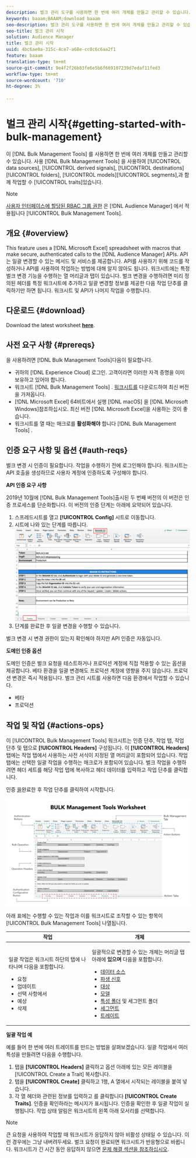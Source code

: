 ```yaml
---
description: 벌크 관리 도구를 사용하면 한 번에 여러 개체를 만들고 관리할 수 있습니다. 벌크 관리 도구를 사용하여 데이터 소스, 파생된 신호, 대상, 폴더, 세그먼트 및 트레이트를 사용할 수 있습니다.
keywords: baaam;BAAAM;download baaam
seo-description: 벌크 관리 도구를 사용하면 한 번에 여러 개체를 만들고 관리할 수 있습니다. 벌크 관리 도구를 사용하여 데이터 소스, 파생된 신호, 대상, 폴더, 세그먼트 및 트레이트를 사용할 수 있습니다.
seo-title: 벌크 관리 시작
solution: Audience Manager
title: 벌크 관리 시작
uuid: 4bc6ae0a-315c-4ce7-a68e-cc0c6c6aa2f1
feature: baaam
translation-type: tm+mt
source-git-commit: 9e4f2f26b83fe6e5b6f669107239d7edaf11fed3
workflow-type: tm+mt
source-wordcount: '710'
ht-degree: 3%

---
```



# 벌크 관리 시작{#getting-started-with-bulk-management}

이 [!DNL Bulk Management Tools] 를 사용하면 한 번에 여러 개체를 만들고 관리할 수 있습니다. 사용 [!DNL Bulk Management Tools] 을 사용하여 [!UICONTROL data sources], [!UICONTROL derived signals], [!UICONTROL destinations][!UICONTROL folders], [!UICONTROL models][!UICONTROL segments],과 함께 작업할 수 [!UICONTROL traits]있습니다.

<!-- 

c_bulk_start.xml

 -->

>[!NOTE]
>
>[사용자 인터페이스에 할당된 RBAC 그룹 권한](../../features/administration/administration-overview.md) 은 [!DNL Audience Manager] 에서 적용됩니다 [!UICONTROL Bulk Management Tools].

## 개요 {#overview}

This feature uses a [!DNL Microsoft Excel] spreadsheet with macros that make secure, authenticated calls to the [!DNL Audience Manager] APIs. API는 일괄 변경할 수 있는 메서드 및 서비스를 제공합니다. API를 사용하기 위해 코드를 작성하거나 API를 사용하여 작업하는 방법에 대해 알지 않아도 됩니다. 워크시트에는 특정 벌크 변경 기능을 수행하는 열 머리글과 탭이 있습니다. 벌크 변경을 수행하려면 미리 정의된 헤더를 특정 워크시트에 추가하고 일괄 변경할 정보를 제공한 다음 작업 단추를 클릭하기만 하면 됩니다. 워크시트 및 API가 나머지 작업을 수행합니다.

## 다운로드 {#download}

Download the latest worksheet **[here](assets/BAAAM_V2_20200502.xlsm)**.

## 사전 요구 사항 {#prereqs}

을 사용하려면 [!DNL Bulk Management Tools]다음이 필요합니다.

* 귀하의 [!DNL Experience Cloud] 로그인. 고객이라면 이러한 자격 증명을 이미 보유하고 있어야 합니다.
* 워크시트 [!DNL Bulk Management Tools] . [워크시트를](assets/BAAAM_V2_20200502.xlsm) 다운로드하여 최신 버전을 가져옵니다.
* [!DNL Microsoft Excel] 64비트에서 실행 [!DNL macOS] 을 [!DNL Microsoft Windows]참조하십시오. 최신 버전 [!DNL Microsoft Excel]을 사용하는 것이 좋습니다.
* 워크시트를 열 때는 매크로를 **활성화해야** 합니다 [!DNL Bulk Management Tools] .

## 인증 요구 사항 및 옵션 {#auth-reqs}

벌크 변경 시 인증이 필요합니다. 작업을 수행하기 전에 로그인해야 합니다. 워크시트는 API 호출을 생성하므로 사용자 계정에 인증하도록 구성해야 합니다.

**API 인증 요구 사항**

2019년 10월에 [!DNL Bulk Management Tools]출시된 두 번째 버전의 이 버전은 인증 프로세스를 단순화합니다. 이 버전의 인증 단계는 아래에 요약되어 있습니다.

1. 스프레드시트를 열고 **[!UICONTROL Config]** 시트로 이동합니다.
2. 시트에 나와 있는 단계를 따릅니다.
   ![](assets/baaam-authentication.png)
3. 단계를 완료한 후 일괄 변경을 수행할 수 있습니다.

벌크 변경 시 변경 권한이 있는지 확인해야 하지만 API 인증은 자동입니다.

**도메인 인증 옵션**

도메인 인증은 벌크 요청을 테스트하거나 프로덕션 계정에 직접 적용할 수 있는 옵션을 제공합니다. 베타 환경을 일괄 변경해도 프로덕션 계정에 영향을 주지 않습니다. 프로덕션 변경은 즉시 적용됩니다. 벌크 관리 시트를 사용하면 다음 환경에서 작업할 수 있습니다.

* 베타
* 프로덕션

## 작업 및 작업 {#actions-ops}

이 [!UICONTROL Bulk Management Tools] 워크시트는 인증 단추, 작업 탭, 작업 단추 및 탭으로 **[!UICONTROL Headers]** 구성됩니다. 이 **[!UICONTROL Headers]** 탭에는 작업 탭에서 사용하는 사전 서식이 지정된 열 머리글이 포함되어 있습니다. 작업 탭에는 선택한 일괄 작업을 수행하는 매크로가 포함되어 있습니다. 벌크 작업을 수행하려면 헤더 세트를 해당 작업 탭에 복사하고 헤더 데이터를 입력하고 작업 단추를 클릭합니다.

인증 [을](#auth-reqs)완료한 후 작업 단추를 클릭하여 시작합니다.

![](assets/baaam-worksheet.png)

아래 표에는 수행할 수 있는 작업과 이를 워크시트로 조작할 수 있는 항목이 [!UICONTROL Bulk Management Tools] 나열됩니다.

<table id="table_B9B3E09B692E42BAA52FB32C18B00709"> 
 <thead> 
  <tr> 
   <th colname="col1" class="entry"> 작업 </th> 
   <th colname="col2" class="entry"> 개체 </th> 
  </tr> 
 </thead>
 <tbody> 
  <tr> 
   <td colname="col1"> <p>일괄 작업은 워크시트 하단의 탭에 나타나며 다음을 포함합니다. </p> <p> 
     <ul id="ul_49F46B9E00C045D29E40258EB7BDCFBB"> 
      <li id="li_193C41EA19EF4D738FBA037D2BF9B05C">요청 </li> 
      <li id="li_5BE2E13D839F4958AAA5C01B7EFC5096">업데이트 </li> 
      <li id="li_4CCCC739795945DF8C89787F9A67EB88">선택 사항에서 </li> 
      <li id="li_C7D36D2BDF0448CEAF3A5EABE41038E8">예상 </li> 
      <li id="li_07A3E94326124A3092362D9896EB7732">삭제 </li> 
     </ul> </p> </td> 
   <td colname="col2"> <p>일괄적으로 변경할 수 있는 개체는 머리글 탭 아래에 <b><span class="uicontrol"> 있으며</span></b> 다음을 포함합니다. </p> <p> 
     <ul id="ul_A7A96F2B1B63430B9A1E1184AC5FA8F2"> 
      <li id="li_E3D9E2E190B04BE685337AC6140C371C"> <a href="../../features/datasources-list-and-settings.md#data-sources-list-and-settings"> 데이터 소스</a> </li> 
      <li id="li_B645385E40684FA28770913EAF18CB2C"> <a href="../../features/derived-signals.md"> 파생 신호</a> </li> 
      <li id="li_9059F8C4A41A410899BDEFC76D3F5949"> <a href="../../features/destinations/destinations.md"> 대상</a> </li> 
      <li> <a href="../../features/algorithmic-models/understanding-models.md"> 모델</a> </li> 
      <li id="li_BB5A445150754E53AA38C78461326932"> <a href="../../features/traits/trait-storage.md#trait-storage"> 특성 폴더</a> 및 세그먼트 폴더 </li> 
      <li id="li_7A27DBF64E0945CF8AE8C96E8C6EDA09"> <a href="../../features/segments/segments-purpose.md"> 세그먼트</a> </li> 
      <li id="li_A4640A34930040DEA8555EAF0AE2A702"> <a href="../../features/traits/trait-details-page.md"> 트레이트</a> </li> 
     </ul> </p> </td> 
  </tr> 
 </tbody> 
</table>

**일괄 작업 예**

예를 들어 한 번에 여러 트레이트를 만드는 방법을 살펴보겠습니다. 일괄 작업에서 여러 특성을 만들려면 다음을 수행합니다.

1. 탭을 **[!UICONTROL Headers]** 클릭하고 옵션 아래에 있는 모든 레이블을 [!UICONTROL Create a Trait] 복사합니다.
2. 탭을 **[!UICONTROL Create]** 클릭하고 1행, A 열에서 시작되는 레이블을 붙여 넣습니다.
3. 각 열 헤더와 관련된 정보를 입력하고 를 클릭합니다 **[!UICONTROL Create Traits]**. 인증을 확인하라는 메시지가 표시됩니다. 인증을 확인한 후 일괄 작업이 실행됩니다. 작업 상태 알림은 워크시트의 왼쪽 아래 모서리를 선택합니다.


>[!NOTE]
>
>큰 요청을 사용하여 작업할 때 워크시트가 응답하지 않아 비활성 상태일 수 있습니다. 이런 경우에는 그냥 내버려두세요. 벌크 요청이 완료되면 워크시트가 반응형으로 바뀝니다. 워크시트가 긴 시간 동안 응답하지 않으면 [문제 해결 섹션을 참조하십시오](../../reference/bulk-management-tools/bulk-troubleshooting.md).

